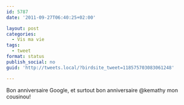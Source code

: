 ```yaml
---
id: 5787
date: '2011-09-27T06:40:25+02:00'

layout: post
categories:
  - Vis ma vie
tags:
  - tweet
format: status
publish_social: no
guid: 'http://tweets.local/?birdsite_tweet=118575703083061248'

---
```


Bon anniversaire Google, et surtout bon anniversaire @kemathy mon cousinou!